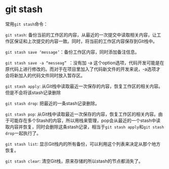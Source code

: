 # git stash
常用`git stash`命令：

`git stash`: 备份当前的工作区的内容，从最近的一次提交中读取相关内容，让工作区保证和上次提交的内容一致。同时，将当前的工作区内容保存到Git栈中。

`git stash save ‘message’`：备份工作区内容，同时添加备注信息。

`git stash save -a “messeag” `：没有加 -a 这个option选项，代码开发可能是在原代码上进行修改的。而对于在项目里加入了代码新文件的开发来说，-a选项才会将新加入的代码文件同时放入暂存区。

`git stash apply`: 从Git栈中读取最近一次保存的内容，恢复工作区的相关内容。但是不会将该stash记录删除

`git stash drop`: 把最近的一条stash记录删除。

`git stash pop`: 从Git栈中读取最近一次保存的内容，恢复工作区的相关内容。由于可能存在多个Stash的内容，所以用栈来管理，pop会从最近的一个stash中读取内容并恢复，同时会删除这条stash记录，相当于`git stash apply`和`git stash drop`一起执行了。

`git stash list`: 显示Git栈内的所有备份，可以利用这个列表来决定从那个地方恢复。

`git stash clear`: 清空Git栈，原来存储的所以stash的节点都消失了。